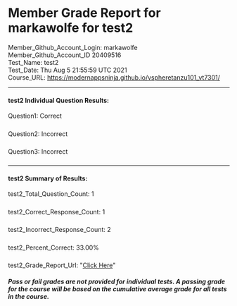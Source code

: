 # Member Grade Report for markawolfe for test2  
   
Member_Github_Account_Login: markawolfe  
Member_Github_Account_ID 20409516  
Test_Name: test2  
Test_Date: Thu Aug  5 21:55:59 UTC 2021  
Course_URL: https://modernappsninja.github.io/vspheretanzu101_vt7301/  
   
---  
#### test2 Individual Question Results:  
Question1: Correct  
#####  
Question2: Incorrect  
#####  
Question3: Incorrect  
#####  
---  
#### test2 Summary of Results:  
test2_Total_Question_Count: 1  
#####  
test2_Correct_Response_Count: 1  
#####  
test2_Incorrect_Response_Count: 2  
#####  
test2_Percent_Correct: 33.00%  
#####  
test2_Grade_Report_Url: "[Click Here](https://github.com/modernappsninjas/markawolfe/blob/main/static/userdata/courses/vspheretanzu101_vt7301/grade_report.pr1264.test2.md)"
##### Pass or fail grades are not provided for individual tests. A passing grade for the course will be based on the cumulative average grade for all tests in the course.  
